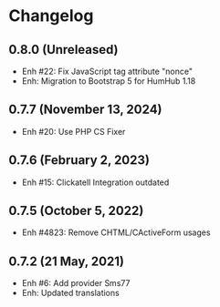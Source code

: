 Changelog
=========

0.8.0 (Unreleased)
-------------------------
- Enh #22: Fix JavaScript tag attribute "nonce"
- Enh: Migration to Bootstrap 5 for HumHub 1.18

0.7.7 (November 13, 2024)
-------------------------
- Enh #20: Use PHP CS Fixer

0.7.6 (February 2, 2023)
------------------------
- Enh #15: Clickatell Integration outdated 

0.7.5 (October 5, 2022)
---------------------------
- Enh #4823: Remove CHTML/CActiveForm usages

0.7.2 (21 May, 2021)
--------------------
- Enh #6: Add provider Sms77
- Enh: Updated translations
